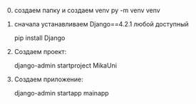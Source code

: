 0. создаем папку и создаем venv
    py -m venv venv

1. сначала устанавливаем Django==4.2.1 любой доступный

    pip install Django 

2. Создаем проект:

    django-admin startproject MikaUni

3. Создаем приложение:

    django-admin startapp mainapp